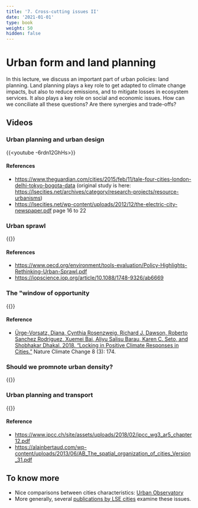```yaml
---
title: '7. Cross-cutting issues II'
date: '2021-01-01'
type: book
weight: 50
hidden: false
---
```

# Urban form and land planning

<!--more-->

In this lecture, we discuss an important part of urban policies: land planning. Land planning plays a key role to get adapted to climate change impacts, but also to reduce emissions, and to mitigate  losses in ecosystem services. It also plays a key role on social and economic issues. How can we conciliate all these questions? Are there synergies and trade-offs?

## Videos
### Urban planning and urban design
{{<youtube -6rdn12GhHs>}}
 
#### References
- https://www.theguardian.com/cities/2015/feb/11/tale-four-cities-london-delhi-tokyo-bogota-data (original study is here: https://lsecities.net/archives/category/research-projects/resource-urbanisms)
- https://lsecities.net/wp-content/uploads/2012/12/the-electric-city-newspaper.pdf page 16 to 22
### Urban sprawl
{{<youtube arituuEJf0c>}}
 
#### References
- https://www.oecd.org/environment/tools-evaluation/Policy-Highlights-Rethinking-Urban-Sprawl.pdf
- https://iopscience.iop.org/article/10.1088/1748-9326/ab6669
 
### The "window of opportunity
{{<youtube eLAMx6VZdbk>}}
 
#### Reference
- [Ürge-Vorsatz, Diana, Cynthia Rosenzweig, Richard J. Dawson, Roberto Sanchez Rodriguez, Xuemei Bai, Aliyu Salisu Barau, Karen C. Seto, and Shobhakar Dhakal. 2018. “Locking in Positive Climate Responses in Cities.”](https://www.researchgate.net/profile/Aliyu-Salisu-Barau/publication/323427221_Locking_in_positive_climate_responses_in_cities/links/5aa01278a6fdcc22e2cc659e/Locking-in-positive-climate-responses-in-cities.pdf) Nature Climate Change 8 (3): 174.

### Should we promnote urban density?

{{<youtube XQaBm00ZHHc>}}
 
### Urban planning and transport

{{<youtube OqR8cY3BPJ4>}}
 
#### Reference
- https://www.ipcc.ch/site/assets/uploads/2018/02/ipcc_wg3_ar5_chapter12.pdf
- https://alainbertaud.com/wp-content/uploads/2013/06/AB_The_spatial_organization_of_cities_Version_31.pdf

## To know more
- Nice comparisons between cities characteristics: [Urban Observatory ](https://www.urbanobservatory.org/compare/index.html)
- More generally, several [publications by LSE cities](https://www.lse.ac.uk/Cities/publications) examine these issues.


